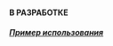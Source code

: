 #### В РАЗРАБОТКЕ

##### [Пример использования](https://www.youtube.com/watch?v=h7OPIH_NRKU "##### Пример использования")
